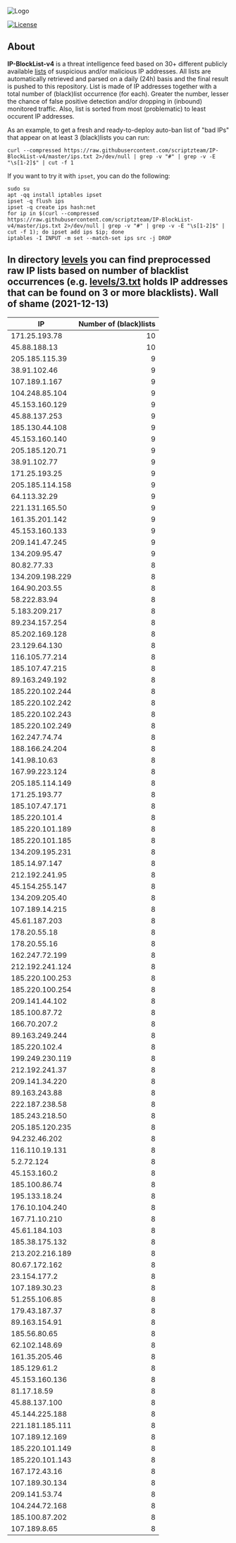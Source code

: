 ![Logo](https://i.imgur.com/PyKLAe7.png)

[![License](https://img.shields.io/badge/license-The_Unlicense-red.svg)](https://unlicense.org/)

About
----

**IP-BlockList-v4** is a threat intelligence feed based on 30+ different publicly available [lists](https://github.com/stamparm/maltrail) of suspicious and/or malicious IP addresses. All lists are automatically retrieved and parsed on a daily (24h) basis and the final result is pushed to this repository. List is made of IP addresses together with a total number of (black)list occurrence (for each). Greater the number, lesser the chance of false positive detection and/or dropping in (inbound) monitored traffic. Also, list is sorted from most (problematic) to least occurent IP addresses.

As an example, to get a fresh and ready-to-deploy auto-ban list of "bad IPs" that appear on at least 3 (black)lists you can run:

```
curl --compressed https://raw.githubusercontent.com/scriptzteam/IP-BlockList-v4/master/ips.txt 2>/dev/null | grep -v "#" | grep -v -E "\s[1-2]$" | cut -f 1
```

If you want to try it with `ipset`, you can do the following:

```
sudo su
apt -qq install iptables ipset
ipset -q flush ips
ipset -q create ips hash:net
for ip in $(curl --compressed https://raw.githubusercontent.com/scriptzteam/IP-BlockList-v4/master/ips.txt 2>/dev/null | grep -v "#" | grep -v -E "\s[1-2]$" | cut -f 1); do ipset add ips $ip; done
iptables -I INPUT -m set --match-set ips src -j DROP
```

In directory [levels](levels) you can find preprocessed raw IP lists based on number of blacklist occurrences (e.g. [levels/3.txt](levels/3.txt) holds IP addresses that can be found on 3 or more blacklists).
Wall of shame (2021-12-13)
----

|IP|Number of (black)lists|
|---|--:|
171.25.193.78|10
45.88.188.13|10
205.185.115.39|9
38.91.102.46|9
107.189.1.167|9
104.248.85.104|9
45.153.160.129|9
45.88.137.253|9
185.130.44.108|9
45.153.160.140|9
205.185.120.71|9
38.91.102.77|9
171.25.193.25|9
205.185.114.158|9
64.113.32.29|9
221.131.165.50|9
161.35.201.142|9
45.153.160.133|9
209.141.47.245|9
134.209.95.47|9
80.82.77.33|8
134.209.198.229|8
164.90.203.55|8
58.222.83.94|8
5.183.209.217|8
89.234.157.254|8
85.202.169.128|8
23.129.64.130|8
116.105.77.214|8
185.107.47.215|8
89.163.249.192|8
185.220.102.244|8
185.220.102.242|8
185.220.102.243|8
185.220.102.249|8
162.247.74.74|8
188.166.24.204|8
141.98.10.63|8
167.99.223.124|8
205.185.114.149|8
171.25.193.77|8
185.107.47.171|8
185.220.101.4|8
185.220.101.189|8
185.220.101.185|8
134.209.195.231|8
185.14.97.147|8
212.192.241.95|8
45.154.255.147|8
134.209.205.40|8
107.189.14.215|8
45.61.187.203|8
178.20.55.18|8
178.20.55.16|8
162.247.72.199|8
212.192.241.124|8
185.220.100.253|8
185.220.100.254|8
209.141.44.102|8
185.100.87.72|8
166.70.207.2|8
89.163.249.244|8
185.220.102.4|8
199.249.230.119|8
212.192.241.37|8
209.141.34.220|8
89.163.243.88|8
222.187.238.58|8
185.243.218.50|8
205.185.120.235|8
94.232.46.202|8
116.110.19.131|8
5.2.72.124|8
45.153.160.2|8
185.100.86.74|8
195.133.18.24|8
176.10.104.240|8
167.71.10.210|8
45.61.184.103|8
185.38.175.132|8
213.202.216.189|8
80.67.172.162|8
23.154.177.2|8
107.189.30.23|8
51.255.106.85|8
179.43.187.37|8
89.163.154.91|8
185.56.80.65|8
62.102.148.69|8
161.35.205.46|8
185.129.61.2|8
45.153.160.136|8
81.17.18.59|8
45.88.137.100|8
45.144.225.188|8
221.181.185.111|8
107.189.12.169|8
185.220.101.149|8
185.220.101.143|8
167.172.43.16|8
107.189.30.134|8
209.141.53.74|8
104.244.72.168|8
185.100.87.202|8
107.189.8.65|8
